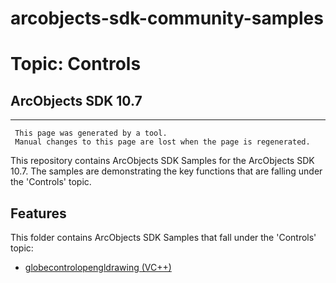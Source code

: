 # arcobjects-sdk-community-samples 
# Topic: Controls
## ArcObjects SDK 10.7  

----------
     This page was generated by a tool.
     Manual changes to this page are lost when the page is regenerated.

This repository contains ArcObjects SDK Samples for the ArcObjects SDK 10.7.  The samples are demonstrating the key functions that are falling under the 'Controls' topic.  


## Features

This folder contains ArcObjects SDK Samples that fall under the 'Controls' topic:

* [globecontrolopengldrawing (VC++)](../../../../tree/master/Vcpp/Controls/globecontrolopengldrawing)  


